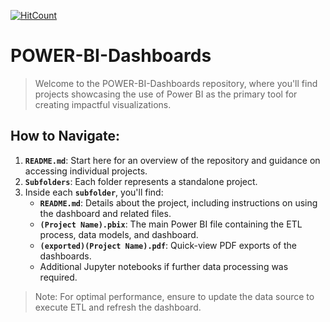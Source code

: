   [![HitCount](https://hits.dwyl.com/Minh-Nguyen-0401/POWER-BI-Dashboards.svg?style=flat-square)](http://hits.dwyl.com/Minh-Nguyen-0401/POWER-BI-Dashboards)

# POWER-BI-Dashboards

>Welcome to the POWER-BI-Dashboards repository, where you'll find projects showcasing the use of Power BI as the primary tool for creating impactful visualizations.

## How to Navigate:

1. **`README.md`**: Start here for an overview of the repository and guidance on accessing individual projects.
2. **`Subfolders`**: Each folder represents a standalone project.
3. Inside each **`subfolder`**, you'll find:
    - **`README.md`**: Details about the project, including instructions on using the dashboard and related files.
    - **`(Project Name).pbix`**: The main Power BI file containing the ETL process, data models, and dashboard.
    - **`(exported)(Project Name).pdf`**: Quick-view PDF exports of the dashboards.
    - Additional Jupyter notebooks if further data processing was required.
    
> Note: For optimal performance, ensure to update the data source to execute ETL and refresh the dashboard.